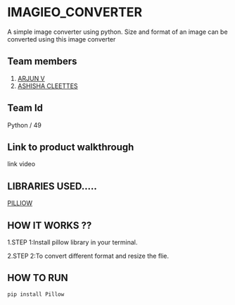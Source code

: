 # IMAGIEO_CONVERTER

A simple image converter using python. Size and format of an image can be converted using this image converter

## Team members

1. [ARJUN V](https://github.com/arjunvaradiyill)
2. [ASHISHA CLEETTES](https://github.com/AshishaCleettes)


## Team Id

Python / 49

## Link to product walkthrough

link video
 
 ## LIBRARIES USED.....
 
 [PILLIOW](https://pypi.org/project/Pillow/)
 
 ## HOW IT WORKS ??

1.STEP 1:Install pillow library in your terminal.

2.STEP 2:To convert different format and resize the flie.

## HOW TO RUN 

```pip install Pillow```

